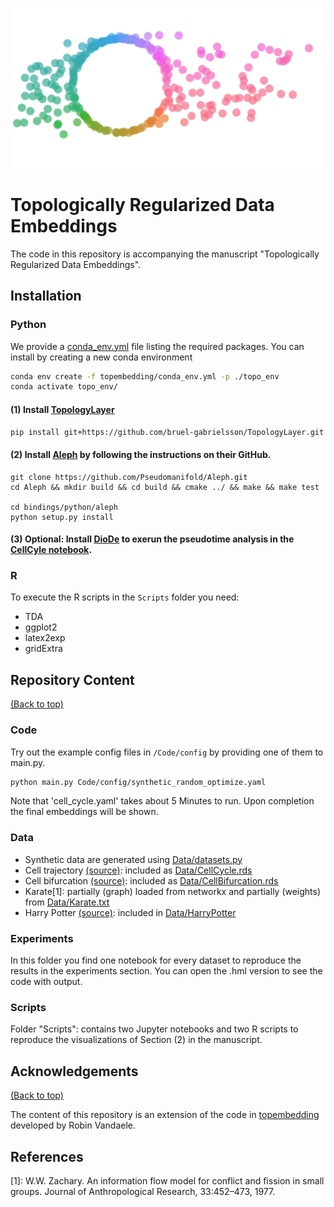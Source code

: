 ![Banner](/Scripts/banner.png)

# Topologically Regularized Data Embeddings
The code in this repository is accompanying the manuscript "Topologically Regularized Data Embeddings".

## Installation

### Python
We provide a [conda_env.yml](conda_env.yml) file listing the required packages. You can install by creating a new conda environment
```bash
conda env create -f topembedding/conda_env.yml -p ./topo_env
conda activate topo_env/
```
#### (1) Install [TopologyLayer](https://github.com/bruel-gabrielsson/TopologyLayer)
```bash
pip install git+https://github.com/bruel-gabrielsson/TopologyLayer.git
```

#### (2) Install [Aleph](https://github.com/Pseudomanifold/Aleph.git) by following the instructions on their GitHub.
```
git clone https://github.com/Pseudomanifold/Aleph.git
cd Aleph && mkdir build && cd build && cmake ../ && make && make test

cd bindings/python/aleph
python setup.py install
```

#### (3) Optional: Install [DioDe](https://github.com/mrzv/diode#diode) to exerun the pseudotime analysis in the [CellCyle notebook](Experiments/CellCycle.ipynb).


### R 
To execute the R scripts in the `Scripts` folder you need:
* TDA
* ggplot2
* latex2exp
* gridExtra
	
## Repository Content
[(Back to top)](#topologically-regularized-data-embeddings)

### Code
Try out the example config files in `/Code/config` by providing one of them to main.py. 
```bash
python main.py Code/config/synthetic_random_optimize.yaml
```
Note that 'cell_cycle.yaml' takes about 5 Minutes to run. Upon completion the final embeddings will be shown.

### Data
* Synthetic data are generated using [Data/datasets.py](Data/datasets.py)
* Cell trajectory [(source)][celltrajectory]: included as [Data/CellCycle.rds](/Data/CellCycle.rds)
* Cell bifurcation [(source)][cellbifurcation]: included as [Data/CellBifurcation.rds](/Data/CellBifurcating.rds)
* Karate[1]: partially (graph) loaded from networkx and partially (weights) from [Data/Karate.txt](/Data/Karate.txt)
* Harry Potter [(source)][harrypotter]: included in [Data/HarryPotter](/Data/HarryPotter/)

### Experiments
In this folder you find one notebook for every dataset to reproduce the results in the experiments section. You can open the .hml version to see the code with output.

### Scripts
Folder "Scripts": contains two Jupyter notebooks and two R scripts to reproduce the visualizations of Section (2) in the manuscript.


## Acknowledgements
[(Back to top)](#topologically-regularized-data-embeddings)

The content of this repository is an extension of the code in [topembedding](https://github.com/robinvndaele/topembedding.git) developed by Robin Vandaele. 


## References
[celltrajectory]: https://zenodo.org/record/1443566/files/real/gold/cell-cycle_buettner.rds?download=1
[cellbifurcation]: https://zenodo.org/record/1443566/files/real/gold/cellbench-SC1_luyitian.rds?download=1
[harrypotter]: https://github.com/hzjken/character-network
[1]: W.W. Zachary. An information flow model for conflict and fission in small groups. Journal of Anthropological Research, 33:452–473, 1977.